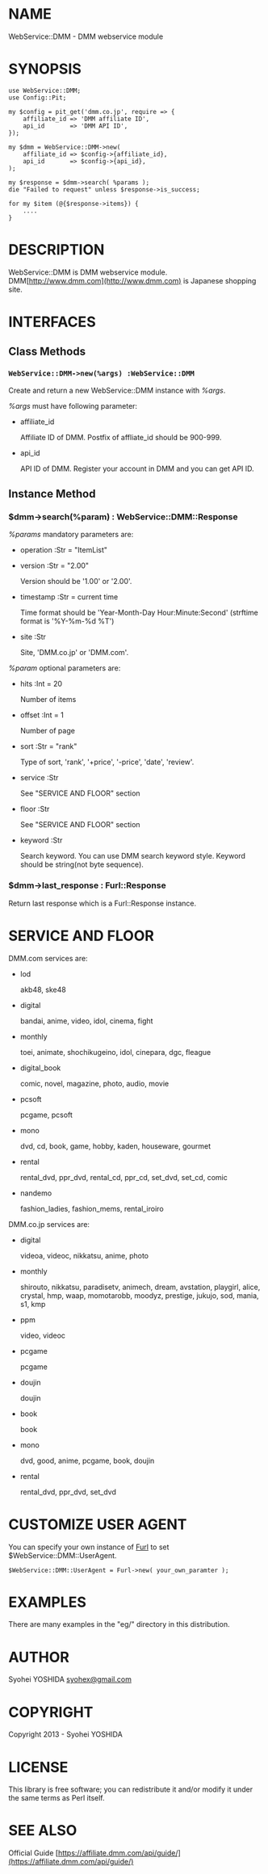 # NAME

WebService::DMM - DMM webservice module

# SYNOPSIS

    use WebService::DMM;
    use Config::Pit;

    my $config = pit_get('dmm.co.jp', require => {
        affiliate_id => 'DMM affiliate ID',
        api_id       => 'DMM API ID',
    });

    my $dmm = WebService::DMM->new(
        affiliate_id => $config->{affiliate_id},
        api_id       => $config->{api_id},
    );

    my $response = $dmm->search( %params );
    die "Failed to request" unless $response->is_success;

    for my $item (@{$response->items}) {
        ....
    }

# DESCRIPTION

WebService::DMM is DMM webservice module.
DMM[http://www.dmm.com](http://www.dmm.com) is Japanese shopping site.

# INTERFACES

## Class Methods

### `WebService::DMM->new(%args) :WebService::DMM`

Create and return a new WebService::DMM instance with _%args_.

_%args_ must have following parameter:

- affiliate\_id

    Affiliate ID of DMM. Postfix of affliate\_id should be 900-999.

- api\_id

    API ID of DMM. Register your account in DMM and you can get API ID.

## Instance Method

### $dmm->search(%param) : WebService::DMM::Response

_%params_ mandatory parameters are:

- operation :Str = "ItemList"
- version :Str = "2.00"

    Version should be '1.00' or '2.00'.

- timestamp :Str = current time

    Time format should be 'Year-Month-Day Hour:Minute:Second'
    (strftime format is '%Y-%m-%d %T')

- site :Str

    Site, 'DMM.co.jp' or 'DMM.com'.

_%param_ optional parameters are:

- hits :Int = 20

    Number of items

- offset :Int = 1

    Number of page

- sort :Str = "rank"

    Type of sort, 'rank', '+price', '-price', 'date', 'review'.

- service :Str

    See "SERVICE AND FLOOR" section

- floor :Str

    See "SERVICE AND FLOOR" section

- keyword :Str

    Search keyword. You can use DMM search keyword style.
    Keyword should be string(not byte sequence).

### $dmm->last\_response : Furl::Response

Return last response which is a Furl::Response instance.

# SERVICE AND FLOOR

DMM.com services are:

- lod

    akb48, ske48

- digital

    bandai, anime, video, idol, cinema, fight

- monthly

    toei, animate, shochikugeino, idol, cinepara, dgc, fleague

- digital\_book

    comic, novel, magazine, photo, audio, movie

- pcsoft

    pcgame, pcsoft

- mono

    dvd, cd, book, game, hobby, kaden, houseware, gourmet

- rental

    rental\_dvd, ppr\_dvd, rental\_cd, ppr\_cd, set\_dvd, set\_cd, comic

- nandemo

    fashion\_ladies, fashion\_mems, rental\_iroiro

DMM.co.jp services are:

- digital

    videoa, videoc, nikkatsu, anime, photo

- monthly

    shirouto, nikkatsu, paradisetv, animech, dream, avstation, playgirl, alice,
    crystal, hmp, waap, momotarobb, moodyz, prestige, jukujo, sod, mania, s1, kmp

- ppm

    video, videoc

- pcgame

    pcgame

- doujin

    doujin

- book

    book

- mono

    dvd, good, anime, pcgame, book, doujin

- rental

    rental\_dvd, ppr\_dvd, set\_dvd

# CUSTOMIZE USER AGENT

You can specify your own instance of [Furl](http://search.cpan.org/perldoc?Furl) to set $WebService::DMM::UserAgent.

    $WebService::DMM::UserAgent = Furl->new( your_own_paramter );

# EXAMPLES

There are many examples in the "eg/" directory in this distribution.

# AUTHOR

Syohei YOSHIDA <syohex@gmail.com>

# COPYRIGHT

Copyright 2013 - Syohei YOSHIDA

# LICENSE

This library is free software; you can redistribute it and/or modify
it under the same terms as Perl itself.

# SEE ALSO

Official Guide [https://affiliate.dmm.com/api/guide/](https://affiliate.dmm.com/api/guide/)
